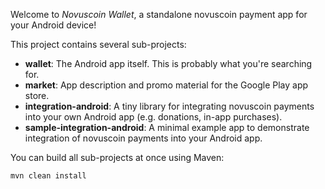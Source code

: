 Welcome to _Novuscoin Wallet_, a standalone novuscoin payment app for your Android device!

This project contains several sub-projects:

 * __wallet__:
     The Android app itself. This is probably what you're searching for.
 * __market__:
     App description and promo material for the Google Play app store.
 * __integration-android__:
     A tiny library for integrating novuscoin payments into your own Android app
     (e.g. donations, in-app purchases).
 * __sample-integration-android__:
     A minimal example app to demonstrate integration of novuscoin payments into
     your Android app.

You can build all sub-projects at once using Maven:

`mvn clean install`
